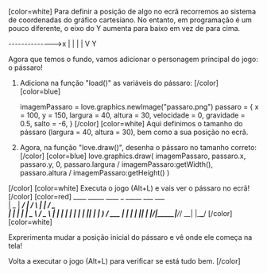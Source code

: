 [color=white]
Para definir a posição de algo no ecrã recorremos ao sistema de
coordenadas do gráfico cartesiano. No entanto, em programação
é um pouco diferente, o eixo do Y aumenta para baixo em vez
de para cima.

-------------->x
|
|
|
|
V Y

Agora que temos o fundo, vamos adicionar o personagem 
principal do jogo: o pássaro!

1. Adiciona na função "load()" as variáveis do pássaro:
[/color] [color=blue]

   imagemPassaro = love.graphics.newImage("passaro.png")
   passaro = {
       x = 100,
       y = 150,
       largura = 40,
       altura = 30,
       velocidade = 0,
       gravidade = 0.5,
       salto = -6,
   }
[/color] [color=white]
Aqui definimos o tamanho do pássaro (largura = 40, altura = 30), bem como a sua posição
no ecrã.

2. Agora, na função "love.draw()", desenha o pássaro no 
tamanho correto:
[/color] [color=blue]
   love.graphics.draw(
   imagemPassaro,
   passaro.x,
   passaro.y,
   0,
   passaro.largura / imagemPassaro:getWidth(),
   passaro.altura / imagemPassaro:getHeight()
   )

[/color] [color=white]
Executa o jogo (Alt+L) e vais ver o pássaro no ecrã!
[/color] [color=red]
     ____  _____ ____    _    _____ ___ ___  
    |  _ \| ____/ ___|  / \  |  ___|_ _/ _ \
    | | | |  _| \___ \ / _ \ | |_   | | | | |
    | |_| | |___ ___) / ___ \|  _|  | | |_| |
    |____/|_____|____/_/   \_\_|   |___\___/
[/color] [color=white]

Exprerimenta mudar a posição inicial do pássaro e vê onde ele começa na tela!

Volta a executar o jogo (Alt+L) para verificar se está tudo bem.
[/color]
